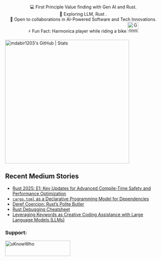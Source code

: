 

<p style="text-align: center;">

<div align="center">
💻 First Principle Value finding with Gen AI and Rust.<br>
🌱 Exploring LLM, Rust .<br>
🚀 Open to collaborations in AI-Powered Software and Tech Innovations.<br>
⚡ Fun Fact: Harmonica player while riding a bike
  <img src="https://raw.githubusercontent.com/Tarikul-Islam-Anik/Animated-Fluent-Emojis/master/Emojis/Smilies/Grinning%20Cat%20with%20Smiling%20Eyes.png" alt="Grinning Cat with Smiling Eyes" width="35" height="35" />
</p>
</div>

<a align="mid-center" href="https://quira.sh?utm_source=widgets&utm_campaign=mdabir1203">
  <img src="https://stats.quira.sh/mdabir1203/github?theme=dark" alt="mdabir1203's GitHub | Stats" width="400" height="400">
</a>


## Recent Medium Stories

<!-- BLOG-POST-LIST:START -->
- [Rust 2025: E1: Key Updates for Advanced Compile-Time Safety and Performance Optimization](https://medium.com/@md.abir1203/recent-rust-updates-for-advanced-compile-time-safety-and-efficiency-6f95ec777e5a?source=rss-b62bf3bb75c7------2)
- [`cargo.toml` as a Declarative Programming Model for Dependencies](https://medium.com/@md.abir1203/cargo-toml-as-a-declarative-programming-model-for-dependencies-412edb56732a?source=rss-b62bf3bb75c7------2)
- [Deref Coercion: Rust’s Polite Butler](https://medium.com/@md.abir1203/deref-coercion-rusts-polite-butler-8c55da805e19?source=rss-b62bf3bb75c7------2)
- [Rust Debugging Cheatsheet](https://medium.com/@md.abir1203/rust-debugging-cheatsheet-9bb98a9727cd?source=rss-b62bf3bb75c7------2)
- [Leveraging Keywords as Creative Coding Assistance with Large Language Models &lpar;LLMs&rpar;](https://towardsdev.com/leveraging-keywords-as-creative-coding-assistance-with-large-language-models-llms-6cdb659c3246?source=rss-b62bf3bb75c7------2)
<!-- BLOG-POST-LIST:END -->


**<h3 align="left">Support:</h3>**
<p><a href="https://www.buymeacoffee.com/uKnowWho"> <img align="left" src="https://cdn.buymeacoffee.com/buttons/v2/default-yellow.png" height="50" width="210" alt="uKnowWho" /></a></p><br><br>

